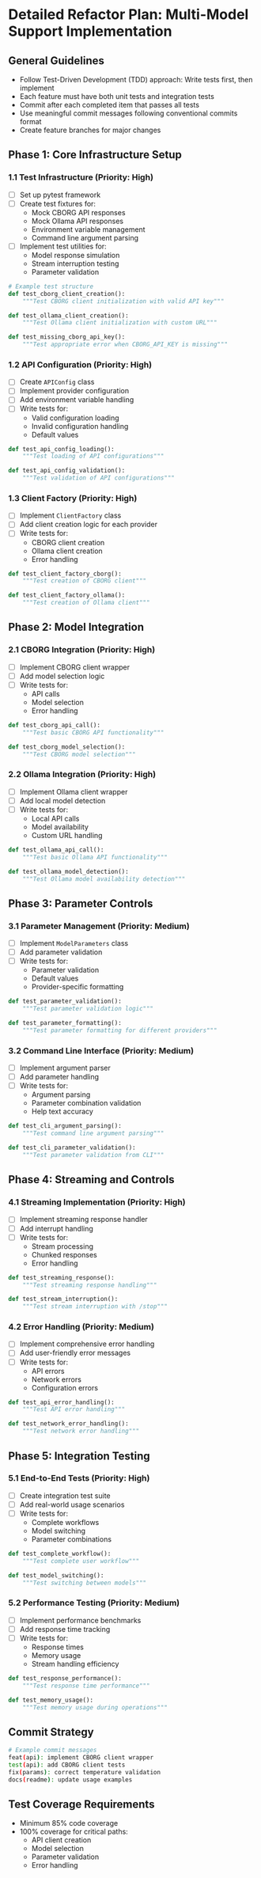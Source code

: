 # Detailed Refactor Plan: Multi-Model Support Implementation

## General Guidelines
- Follow Test-Driven Development (TDD) approach: Write tests first, then implement
- Each feature must have both unit tests and integration tests
- Commit after each completed item that passes all tests
- Use meaningful commit messages following conventional commits format
- Create feature branches for major changes

## Phase 1: Core Infrastructure Setup

### 1.1 Test Infrastructure (Priority: High)
- [ ] Set up pytest framework
- [ ] Create test fixtures for:
  - Mock CBORG API responses
  - Mock Ollama API responses
  - Environment variable management
  - Command line argument parsing
- [ ] Implement test utilities for:
  - Model response simulation
  - Stream interruption testing
  - Parameter validation
```python
# Example test structure
def test_cborg_client_creation():
    """Test CBORG client initialization with valid API key"""

def test_ollama_client_creation():
    """Test Ollama client initialization with custom URL"""

def test_missing_cborg_api_key():
    """Test appropriate error when CBORG_API_KEY is missing"""
```

### 1.2 API Configuration (Priority: High)
- [ ] Create `APIConfig` class
- [ ] Implement provider configuration
- [ ] Add environment variable handling
- [ ] Write tests for:
  - Valid configuration loading
  - Invalid configuration handling
  - Default values
```python
def test_api_config_loading():
    """Test loading of API configurations"""

def test_api_config_validation():
    """Test validation of API configurations"""
```

### 1.3 Client Factory (Priority: High)
- [ ] Implement `ClientFactory` class
- [ ] Add client creation logic for each provider
- [ ] Write tests for:
  - CBORG client creation
  - Ollama client creation
  - Error handling
```python
def test_client_factory_cborg():
    """Test creation of CBORG client"""

def test_client_factory_ollama():
    """Test creation of Ollama client"""
```

## Phase 2: Model Integration

### 2.1 CBORG Integration (Priority: High)
- [ ] Implement CBORG client wrapper
- [ ] Add model selection logic
- [ ] Write tests for:
  - API calls
  - Model selection
  - Error handling
```python
def test_cborg_api_call():
    """Test basic CBORG API functionality"""

def test_cborg_model_selection():
    """Test CBORG model selection"""
```

### 2.2 Ollama Integration (Priority: High)
- [ ] Implement Ollama client wrapper
- [ ] Add local model detection
- [ ] Write tests for:
  - Local API calls
  - Model availability
  - Custom URL handling
```python
def test_ollama_api_call():
    """Test basic Ollama API functionality"""

def test_ollama_model_detection():
    """Test Ollama model availability detection"""
```

## Phase 3: Parameter Controls

### 3.1 Parameter Management (Priority: Medium)
- [ ] Implement `ModelParameters` class
- [ ] Add parameter validation
- [ ] Write tests for:
  - Parameter validation
  - Default values
  - Provider-specific formatting
```python
def test_parameter_validation():
    """Test parameter validation logic"""

def test_parameter_formatting():
    """Test parameter formatting for different providers"""
```

### 3.2 Command Line Interface (Priority: Medium)
- [ ] Implement argument parser
- [ ] Add parameter handling
- [ ] Write tests for:
  - Argument parsing
  - Parameter combination validation
  - Help text accuracy
```python
def test_cli_argument_parsing():
    """Test command line argument parsing"""

def test_cli_parameter_validation():
    """Test parameter validation from CLI"""
```

## Phase 4: Streaming and Controls

### 4.1 Streaming Implementation (Priority: High)
- [ ] Implement streaming response handler
- [ ] Add interrupt handling
- [ ] Write tests for:
  - Stream processing
  - Chunked responses
  - Error handling
```python
def test_streaming_response():
    """Test streaming response handling"""

def test_stream_interruption():
    """Test stream interruption with /stop"""
```

### 4.2 Error Handling (Priority: Medium)
- [ ] Implement comprehensive error handling
- [ ] Add user-friendly error messages
- [ ] Write tests for:
  - API errors
  - Network errors
  - Configuration errors
```python
def test_api_error_handling():
    """Test API error handling"""

def test_network_error_handling():
    """Test network error handling"""
```

## Phase 5: Integration Testing

### 5.1 End-to-End Tests (Priority: High)
- [ ] Create integration test suite
- [ ] Add real-world usage scenarios
- [ ] Write tests for:
  - Complete workflows
  - Model switching
  - Parameter combinations
```python
def test_complete_workflow():
    """Test complete user workflow"""

def test_model_switching():
    """Test switching between models"""
```

### 5.2 Performance Testing (Priority: Medium)
- [ ] Implement performance benchmarks
- [ ] Add response time tracking
- [ ] Write tests for:
  - Response times
  - Memory usage
  - Stream handling efficiency
```python
def test_response_performance():
    """Test response time performance"""

def test_memory_usage():
    """Test memory usage during operations"""
```

## Commit Strategy
```bash
# Example commit messages
feat(api): implement CBORG client wrapper
test(api): add CBORG client tests
fix(params): correct temperature validation
docs(readme): update usage examples
```

## Test Coverage Requirements
- Minimum 85% code coverage
- 100% coverage for critical paths:
  - API client creation
  - Model selection
  - Parameter validation
  - Error handling
